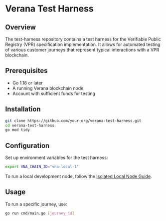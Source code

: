 # Verana Test Harness

## Overview

The test-harness repository contains a test harness for the Verifiable Public Registry (VPR) specification implementation. It allows for automated testing of various customer journeys that represent typical interactions with a VPR blockchain.

## Prerequisites

- Go 1.18 or later
- A running Verana blockchain node
- Account with sufficient funds for testing

## Installation

```bash
git clone https://github.com/your-org/verana-test-harness.git
cd verana-test-harness
go mod tidy
```

## Configuration

Set up environment variables for the test harness:

```bash
export VNA_CHAIN_ID="vna-local-1"
```

To run a local development node, follow the [Isolated Local Node Guide](../run-a-node/20-local-node-isolated.md).

## Usage

To run a specific journey, use:

```bash
go run cmd/main.go [journey_id]
```